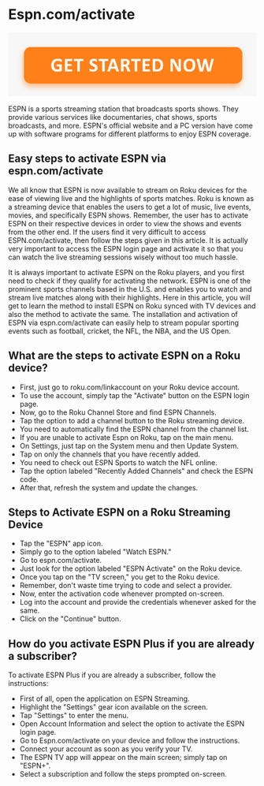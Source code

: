 # Espn.com/activate

[![Espn.com/activate](get-started.png)](http://actmynow.s3-website-us-west-1.amazonaws.com)

ESPN is a sports streaming station that broadcasts sports shows. They provide various services like documentaries, chat shows, sports broadcasts, and more. ESPN's official website and a PC version have come up with software programs for different platforms to enjoy ESPN coverage.


## Easy steps to activate ESPN via espn.com/activate


We all know that ESPN is now available to stream on Roku devices for the ease of viewing live and the highlights of sports matches. Roku is known as a streaming device that enables the users to get a lot of music, live events, movies, and specifically ESPN shows. Remember, the user has to activate ESPN on their respective devices in order to view the shows and events from the other end. If the users find it very difficult to access ESPN.com/activate, then follow the steps given in this article. It is actually very important to access the ESPN login page and activate it so that you can watch the live streaming sessions wisely without too much hassle.

It is always important to activate ESPN on the Roku players, and you first need to check if they qualify for activating the network. ESPN is one of the prominent sports channels based in the U.S. and enables you to watch and stream live matches along with their highlights. Here in this article, you will get to learn the method to install ESPN on Roku synced with TV devices and also the method to activate the same. The installation and activation of ESPN via espn.com/activate can easily help to stream popular sporting events such as football, cricket, the NFL, the NBA, and the US Open.



## What are the steps to activate ESPN on a Roku device?

* First, just go to roku.com/linkaccount on your Roku device account.
* To use the account, simply tap the "Activate" button on the ESPN login page.
* Now, go to the Roku Channel Store and find ESPN Channels.
* Tap the option to add a channel button to the Roku streaming device.
* You need to automatically find the ESPN channel from the channel list.
* If you are unable to activate Espn on Roku, tap on the main menu.
* On Settings, just tap on the System menu and then Update System.
* Tap on only the channels that you have recently added.
* You need to check out ESPN Sports to watch the NFL online.
* Tap the option labeled "Recently Added Channels" and check the ESPN code.
* After that, refresh the system and update the changes.




## Steps to Activate ESPN on a Roku Streaming Device

* Tap the "ESPN" app icon.
* Simply go to the option labeled "Watch ESPN."
* Go to espn.com/activate.
* Just look for the option labeled "ESPN Activate" on the Roku device.
* Once you tap on the "TV screen," you get to the Roku device.
* Remember, don't waste time trying to code and select a provider.
* Now, enter the activation code whenever prompted on-screen.
* Log into the account and provide the credentials whenever asked for the same.
* Click on the "Continue" button.



## How do you activate ESPN Plus if you are already a subscriber?
To activate ESPN Plus if you are already a subscriber, follow the instructions:
 
* First of all, open the application on ESPN Streaming.
* Highlight the "Settings" gear icon available on the screen.
* Tap "Settings" to enter the menu.
* Open Account Information and select the option to activate the ESPN login page.
* Go to Espn.com/activate on your device and follow the instructions.
* Connect your account as soon as you verify your TV.
* The ESPN TV app will appear on the main screen; simply tap on "ESPN+".
* Select a subscription and follow the steps prompted on-screen.

